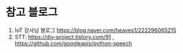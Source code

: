 # 참고 블로그



1. IoT 강사님 블로그 https://blog.naver.com/heaves1/222296065215
2. STT: https://diy-project.tistory.com/91 , https://github.com/googleapis/python-speech